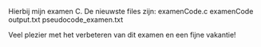 Hierbij mijn examen C.
De nieuwste files zijn:
                        examenCode.c
                        examenCode
                        output.txt
                        pseudocode_examen.txt

Veel plezier met het verbeteren van dit examen en een fijne vakantie!
